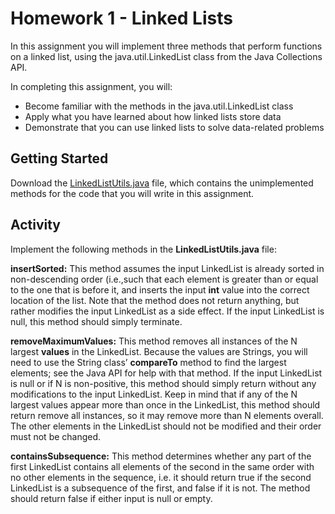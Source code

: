 # Homework 1 - Linked Lists

In this assignment you will implement three methods that perform functions on a linked list, using the java.util.LinkedList class from the Java Collections API.

In completing this assignment, you will:

- Become familiar with the methods in the java.util.LinkedList class
- Apply what you have learned about how linked lists store data
- Demonstrate that you can use linked lists to solve data-related problems

## Getting Started
Download the [LinkedListUtils.java](https://prod-edxapp.edx-cdn.org/assets/courseware/v1/276899496d83bbfb170d072d6eb754be/asset-v1:PennX+SD2x+2T2017+type@asset+block/LinkedListUtils.java) file, which contains the unimplemented methods for the code that you will write in this assignment.

## Activity
Implement the following methods in the **LinkedListUtils.java** file:

**insertSorted:** This method assumes the input LinkedList is already sorted in non-descending order (i.e.,such that each element is greater than or equal to the one that is before it, and inserts the input **int** value into the correct location of the list. Note that the method does not return anything, but rather modifies the input LinkedList as a side effect. If the input LinkedList is null, this method should simply terminate.

**removeMaximumValues:** This method removes all instances of the N largest **values** in the LinkedList. Because the values are Strings, you will need to use the String class’ **compareTo** method to find the largest elements; see the Java API for help with that method. If the input LinkedList is null or if N is non-positive, this method should simply return without any modifications to the input LinkedList. Keep in mind that if any of the N largest values appear more than once in the LinkedList, this method should return remove all instances, so it may remove more than N elements overall. The other elements in the LinkedList should not be modified and their order must not be changed.

**containsSubsequence:** This method determines whether any part of the first LinkedList contains all elements of the second in the same order with no other elements in the sequence, i.e. it should return true if the second LinkedList is a subsequence of the first, and false if it is not. The method should return false if either input is null or empty.

